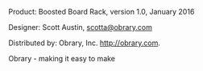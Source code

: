 Product: Boosted Board Rack, version 1.0, January 2016

Designer: Scott Austin, scotta@obrary.com

Distributed by:  Obrary, Inc.  http://obrary.com.  

Obrary - making it easy to make